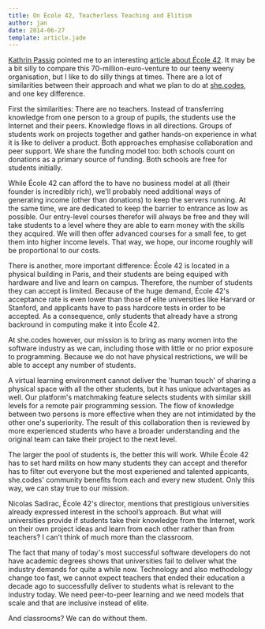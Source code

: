 ```yaml
---
title: On École 42, Teacherless Teaching and Elitism
author: jan
date: 2014-06-27
template: article.jade
---
```


[Kathrin Passig](https://twitter.com/kathrinpassig) pointed me to an interesting [article about École 42](http://venturebeat.com/2014/06/13/this-french-tech-school-has-no-teachers-no-books-no-tuition-and-it-could-change-everything/). It may be a bit silly to compare this 70-million-euro-venture to our teeny weeny organisation, but I like to do silly things at times. There are a lot of similarities between their approach and what we plan to do at [she.codes](http://she.codes), and one key difference.
<span class="more"></span>

First the similarities: There are no teachers. Instead of transferring knowledge from one person to a group of pupils, the students use the Internet and their peers. Knowledge flows in all directions. Groups of students work on projects together and gather hands-on experience in what it is like to deliver a product. Both approaches emphasise collaboration and peer support. We share the funding model too: both schools count on donations as a primary source of funding. Both schools are free for students initially.

While École 42 can afford the to have no business model at all (their founder is incredibly rich), we'll probably need additional ways of generating income (other than donations)  to keep the servers running. At the same time, we are dedicated to keep the barrier to entrance as low as possible. Our entry-level courses therefor will always be free and they will take students to a level where they are able to earn money with the skills they acquired. We will then offer advanced courses for a small fee, to get them into higher income levels. That way, we hope, our income roughly will  be proportional to our costs.

There is another, more important difference: École 42 is located in a physical building in Paris, and their students are being equiped with hardware and live and learn on campus. Therefore, the number of students they can accept is limited. Because of the huge demand, École 42's acceptance rate is even lower than those of elite universities like Harvard or Stanford, and applicants have to pass hardcore tests in order to be accepted. As a consequence, only students that already have a strong backround in computing make it into École 42.

At she.codes however, our mission is to bring as many women into the software industry as we can, including those with little or no prior exposure to programming. Because we do not have physical restrictions, we will be able to accept any number of students.

A virtual learning environment cannot deliver the 'human touch' of sharing a physical space with all the other students, but it has unique advantages as well. Our platform's matchmaking feature selects students with similar skill levels for a remote pair programming session. The flow of knowledge between two persons is more effective when they are not intimidated by the other one's superiority. The result of this collaboration then is reviewed by more experienced students who have a broader understanding and the original team can take their project to the next level.

The larger the pool of students is, the better this will work. While École 42 has to set hard milits on how many students they can accept and therefor has to filter out everyone but the most experiened and talented appicants, she.codes' community benefits from each and every new student. Only this way, we can stay true to our mission.

Nicolas Sadirac, École 42's director, mentions that prestigious universities already expressed interest in the school’s approach. But what will universities provide if students take their knowledge from the Internet, work on their own project ideas and learn from each other rather than from teachers? I can't think of much more than the classroom.

The fact that many of today's most successful software developers do not have academic degrees shows that universities fail to deliver what the industry demands for quite a while now. Technology and also methodology change too fast, we cannot expect teachers that ended their education a decade ago to successfully deliver to students what is relevant to the industry today. We need peer-to-peer learning and we need models that scale and that are inclusive instead of elite.

And classrooms? We can do without them.



